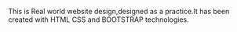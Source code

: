 This  is Real world website design,designed as a practice.It has been created with HTML CSS and BOOTSTRAP technologies.
